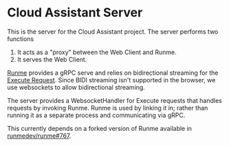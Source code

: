 # Cloud Assistant Server

This is the server for the Cloud Assistant project. The server performs two functions

1. It acts as a "proxy" between the Web Client and Runme.
2. It serves the Web Client.

[Runme](https://github.com/runmedev/runme) provides a gRPC serve and relies on bidirectional streaming
for the [Execute Request](https://github.com/runmedev/runme/blob/35cb336a37a4e81d3a4623644dfbe39916a2e824/pkg/api/proto/runme/runner/v2/runner.proto#L438).
Since BIDI streaming isn't supported in the browser, we use websockets to allow bidirectional streaming.

The server provides a WebsocketHandler for Execute requests that handles requests by invoking Runme.
Runme is used by linking it in; rather than running it as a separate process and communicating via gRPC.

This currently depends on a forked version of Runme available in 
[runmedev/runme#767](https://github.com/runmedev/runme/pull/767).